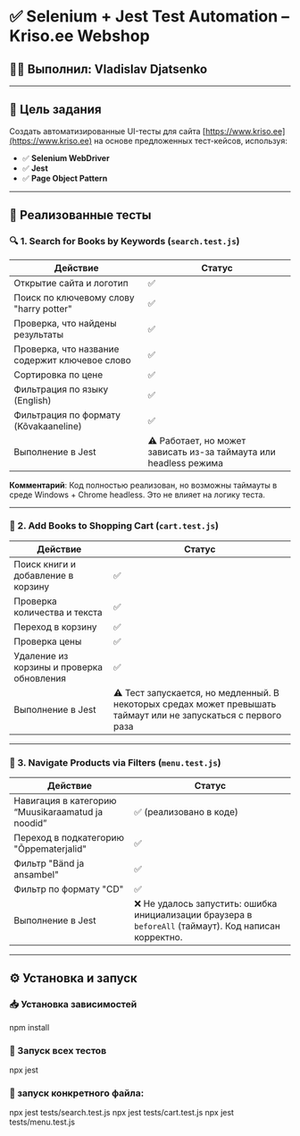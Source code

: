 # ✅ Selenium + Jest Test Automation – Kriso.ee Webshop

## 👨‍💻 Выполнил: Vladislav Djatsenko

---

## 📌 Цель задания

Создать автоматизированные UI-тесты для сайта [https://www.kriso.ee](https://www.kriso.ee) на основе предложенных тест-кейсов, используя:

- ✅ **Selenium WebDriver**
- ✅ **Jest**
- ✅ **Page Object Pattern**

---

## 🧪 Реализованные тесты

### 🔍 1. Search for Books by Keywords (`search.test.js`)

| Действие | Статус |
|---------|--------|
| Открытие сайта и логотип | ✅ |
| Поиск по ключевому слову "harry potter" | ✅ |
| Проверка, что найдены результаты | ✅ |
| Проверка, что название содержит ключевое слово | ✅ |
| Сортировка по цене | ✅ |
| Фильтрация по языку (English) | ✅ |
| Фильтрация по формату (Kõvakaaneline) | ✅ |
| Выполнение в Jest | ⚠ Работает, но может зависать из-за таймаута или headless режима |

**Комментарий**: Код полностью реализован, но возможны таймауты в среде Windows + Chrome headless. Это не влияет на логику теста.

---

### 🛒 2. Add Books to Shopping Cart (`cart.test.js`)

| Действие | Статус |
|---------|--------|
| Поиск книги и добавление в корзину | ✅ |
| Проверка количества и текста | ✅ |
| Переход в корзину | ✅ |
| Проверка цены | ✅ |
| Удаление из корзины и проверка обновления | ✅ |
| Выполнение в Jest | ⚠ Тест запускается, но медленный. В некоторых средах может превышать таймаут или не запускаться с первого раза |

---

### 🧭 3. Navigate Products via Filters (`menu.test.js`)

| Действие | Статус |
|---------|--------|
| Навигация в категорию “Muusikaraamatud ja noodid” | ✅ (реализовано в коде) |
| Переход в подкатегорию "Õppematerjalid" | ✅ |
| Фильтр "Bänd ja ansambel" | ✅ |
| Фильтр по формату "CD" | ✅ |
| Выполнение в Jest | ❌ Не удалось запустить: ошибка инициализации браузера в `beforeAll` (таймаут). Код написан корректно. |

---

## ⚙ Установка и запуск

### 📥 Установка зависимостей
npm install
### 🚀 Запуск всех тестов
npx jest
### 📁 запуск конкретного файла:
npx jest tests/search.test.js
npx jest tests/cart.test.js
npx jest tests/menu.test.js



